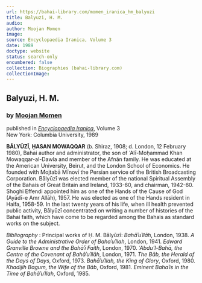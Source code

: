 ```yaml
---
url: https://bahai-library.com/momen_iranica_hm_balyuzi
title: Balyuzi, H. M.
audio: 
author: Moojan Momen
image: 
source: Encyclopaedia Iranica, Volume 3
date: 1989
doctype: website
status: search-only
encumbered: false
collection: Biographies (bahai-library.com)
collectionImage: 
---
```



## Balyuzi, H. M.

### by [Moojan Momen](https://bahai-library.com/author/Moojan+Momen)

published in [_Encyclopaedia Iranica_](https://bahai-library.com/series/Encyclopaedia%20Iranica), Volume 3  
New York: Columbia University, 1989


**BĀLYŪZĪ, ḤASAN MOWAQQAR** (b. Shiraz, 1908; d. London, 12 February 1980), Bahai author and administrator, the son of ʿAlī-Moḥammad Khan Mowaqqar-al-Dawla and member of the Afnān family. He was educated at the American University, Beirut, and the London School of Economics. He founded with Mojtabā Mīnovī the Persian service of the British Broadcasting Corporation. Bālyūzī was elected member of the national Spiritual Assembly of the Bahais of Great Britain and Ireland, 1933-60, and chairman, 1942-60. Shoghi Effendi appointed him as one of the Hands of the Cause of God (Ayādī-e Amr Allāh), 1957. He was elected as one of the Hands resident in Haifa, 1958-59. In the last twenty years of his life, when ill health prevented public activity, Bālyūzī concentrated on writing a number of histories of the Bahai faith, which have come to be regarded among the Bahais as standard works on the subject.

_Bibliography_ : Principal works of Ḥ. M. Bālyūzī: _Bahāʾuʾllāh_, London, 1938. _A Guide to the Administrative Order of Bahaʾuʾllah_, London, 1941. _Edward Granville Browne and the Bahāʾī Faith_, London, 1970. _ʿAbdu’l-Bahā, the Centre of the Covenant of Bahāʾuʾllāh_, London, 1971. _The Bāb, the Herald of the Days of Days_, Oxford, 1973. _Bahāʾuʾllah, the King of Glory_, Oxford, 1980. _Khadijih Bagum, the Wife of the Bāb_, Oxford, 1981. _Eminent Bahaʾis in the Time of Bahāʾuʾllah_, Oxford, 1985.